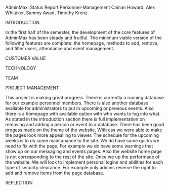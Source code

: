 AdminMax: Status Report
Personnel-Management
Cainan Howard, Alex Whitaker, Sammy Awad, Timothy Krenz

INTRODUCTION

In the first half of the semester, the development of the core features of AdminMax has been steady and fruitful. The minimum viable version of the following features are complete: the homepage, methods to add, remove, and filter users, attendance and event management. 

CUSTOMER VALUE

TECHNOLOGY

TEAM

PROJECT MANAGEMENT

This project is making great progress. There is currently a running database for our example personnel members. There is also another database available for administrators to put in upcoming or previous events. Also there is a homepage with available option with who wants to log into what. As stated in the introduction section there is full implementation on removing and adding a person or event to a database. There has been good progess made on the theme of the website. With css we were able to make the pages look more appealling to viewer. The schedule for the upcoming weeks is to do some maintanance to the site. We do have some quirks we need to fix with the page. For example we do have some warnings that show up on our messaging and events pages. Also the website home page is not corresponding to the rest of the site. Once we up the performace of the website. We will look to implement personal logins and abilities for each type of security clearance. For example only admins reserve the right to add and remove items from the page database. 

REFLECTION
